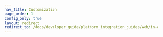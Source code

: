 ```yaml
---
nav_title: Customization
page_order: 1
config_only: true
layout: redirect
redirect_to: /docs/developer_guide/platform_integration_guides/web/in-app_messaging/customization/custom_styling/
---
```

